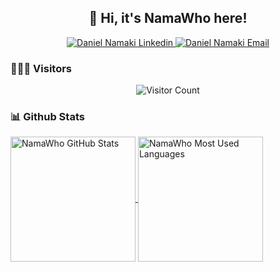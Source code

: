 <h2 align="center">👋 Hi, it's NamaWho here!</h2>

<p align="center">
  <a href="https://www.linkedin.com/in/danielnamaki/">
    <img src="https://img.shields.io/badge/LinkedIn-0077B5?style=for-the-badge&logo=linkedin&logoColor=white" alt="Daniel Namaki Linkedin">
  </a>
  <a href="mailto:daniel@namaki.it">
    <img src="https://img.shields.io/badge/Gmail-D14836?style=for-the-badge&logo=gmail&logoColor=white" alt="Daniel Namaki Email">
  </a>
</p>

### 👨🏻‍💻 Visitors 

<p align="center">
  <img src="https://api.visitorbadge.io/api/visitors?path=https%3A%2F%2Fgithub.com%2FNamaWho&labelColor=%23d9e3f0&countColor=%236aa84f" alt="Visitor Count">
</p>

### 📊 Github Stats

<a href="https://github-readme-stats-namawho.vercel.app">
  <img align="center" height=200 src="https://github-readme-stats-a36t3u3lr-namawhos-projects.vercel.app/api?username=NamaWho&count_private=true&show_icons=true&include_all_commits=true" alt="NamaWho GitHub Stats">
</a>
<a href="https://github-readme-stats-namawho.vercel.app">
  <img align="center" height=200 src="https://github-readme-stats-a36t3u3lr-namawhos-projects.vercel.app/api/top-langs/?username=NamaWho&layout=compact&count_private=true" alt="NamaWho Most Used Languages">
</a>




